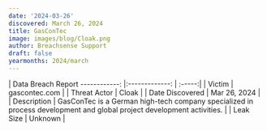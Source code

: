 ```yaml
---
date: '2024-03-26'
discovered: March 26, 2024
title: GasConTec
image: images/blog/Cloak.png
author: Breachsense Support
draft: false
yearmonths: 2024/march
---
```



| Data Breach Report
------------:     |:-------------:    | :-----:|
| Victim      | gascontec.com      | 
| Threat Actor      | Cloak      | 
| Date Discovered      | Mar 26, 2024      | 
| Description      | GasConTec is a German high-tech company specialized in process development and global project development activities.      | 
| Leak Size      | Unknown      | 


